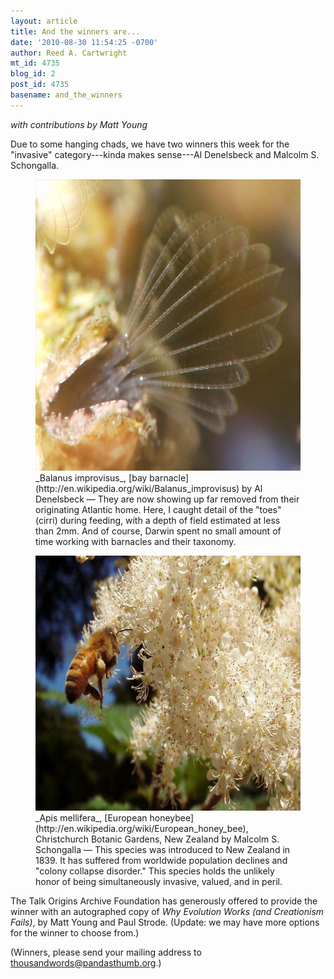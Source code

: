 ```yaml
---
layout: article
title: And the winners are...
date: '2010-08-30 11:54:25 -0700'
author: Reed A. Cartwright
mt_id: 4735
blog_id: 2
post_id: 4735
basename: and_the_winners
---
```

_with contributions by Matt Young_

Due to some hanging chads, we have two winners this week for the "invasive" category---kinda makes sense---Al Denelsbeck and Malcolm S. Schongalla.

<figure>
<img src="/uploads/2010/Denelsbeck.Balanus_improvisus.jpg" alt="" width="600" height="466" />
<figcaption markdown="span">
_Balanus improvisus_, [bay barnacle](http://en.wikipedia.org/wiki/Balanus_improvisus) by Al Denelsbeck &mdash; They are now showing up far removed from their originating Atlantic home.  Here, I caught detail of the "toes" (cirri) during feeding, with a depth of field estimated at less than 2mm. And of course, Darwin spent no small amount of time working with barnacles and their taxonomy.

</figcaption>
</figure>

<figure>
<img src="/uploads/2010/Schongalla.Apis_mellifera.jpg " alt="" width="600" height="408" />
<figcaption markdown="span">
_Apis mellifera_, [European honeybee](http://en.wikipedia.org/wiki/European_honey_bee), Christchurch Botanic Gardens, New Zealand by Malcolm S. Schongalla &mdash; This species was introduced to New Zealand in 1839. It has suffered from worldwide population declines and "colony collapse disorder." This species holds the unlikely honor of being simultaneously invasive, valued, and in peril.


</figcaption>
</figure>

The Talk Origins Archive Foundation has generously offered to provide the winner with an autographed copy of _Why Evolution Works (and Creationism Fails)_, by Matt Young and Paul Strode.  (Update: we may have more options for the winner to choose from.)

(Winners,  please send your mailing address to thousandwords@pandasthumb.org.)
